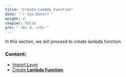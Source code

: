 ```yaml
---
title: "Create Lambda Function"
date: "`r Sys.Date()`"
weight: 4
chapter: false
pre: " <b> 4. </b> "
---
```


In this section, we will proceed to create lambda function.

### Content:

- [Import Layer](./4.1-Import-Layer/)
- [Create **Lambda Function**](./4.2-Create-Lambda-Function/)
